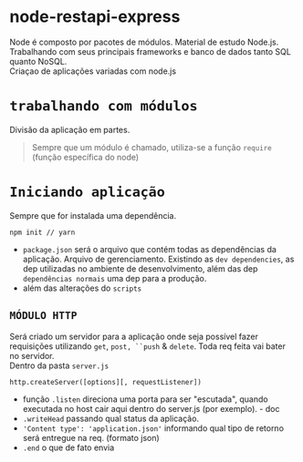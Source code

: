 # node-restapi-express
Node é composto por pacotes de módulos. 
Material de estudo Node.js. Trabalhando com seus principais frameworks e banco de dados tanto SQL quanto NoSQL. <br>
Criaçao de aplicações variadas com node.js

# `trabalhando com módulos`
Divisão da aplicação em partes. 
> Sempre que um módulo é chamado, utiliza-se a função `require` (função específica do node)

# `Iniciando aplicação`
Sempre que for instalada uma dependência. 
```
npm init // yarn
```

- `package.json` será o arquivo que contém todas as dependências da aplicação. Arquivo de gerenciamento. Existindo as `dev dependencies`, as dep utilizadas no ambiente de desenvolvimento, além das dep `dependências normais` uma dep para a produção. 
- além das alterações do `scripts`

## `MÓDULO HTTP`
Será criado um servidor para a aplicação onde seja possível fazer requisições utilizando `get`, `post, ``push` & `delete`. Toda req feita vai bater no servidor.  <br>
Dentro da pasta `server.js`
```
http.createServer([options][, requestListener])
```

- função `.listen` direciona uma porta para ser "escutada", quando executada no host cair aqui dentro do server.js (por exemplo). - doc
- `.writeHead` passando qual status da aplicação. 
- `'Content type': 'application.json'` informando qual tipo de retorno será entregue na req. (formato json)
- `.end` o que de fato envia
